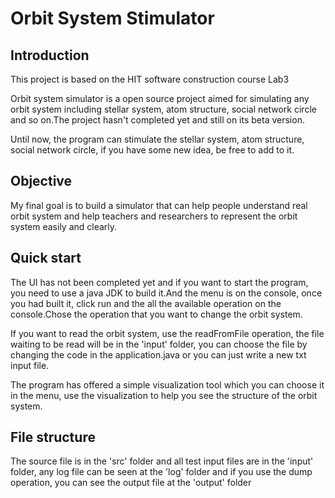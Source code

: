 # Orbit System Stimulator

## Introduction
  This project is based on the HIT software construction course Lab3
  
  Orbit system simulator is a open source project aimed for simulating any orbit system including stellar system, atom structure, social network circle and so on.The project hasn't completed yet and still on its beta version.

  Until now, the program can stimulate the stellar system, atom structure, social network circle, if you have some new idea, be free to add to it.


## Objective
  My final goal is to build a simulator that can help people understand real orbit system and help teachers and researchers to represent the orbit system easily and clearly.


## Quick start
  The UI has not been completed yet and if you want to start the program, you need to use a java JDK to build it.And the menu is on the console, once you had built it, click run and the all the available operation on the console.Chose the operation that you want to change the orbit system.
  
  If you want to read the orbit system, use the readFromFile operation, the file waiting to be read will be in the 'input' folder, you can choose the file by changing the code in the application.java or you can just write a new txt input file.
  
  The program has offered a simple visualization tool which you can choose it in the menu, use the visualization to help you see the structure of the orbit system. 


## File structure
  The source file is in the 'src' folder and all test input files are in the 'input' folder, any log file can be seen at the 'log' folder and if you use the dump operation, you can see the output file at the 'output' folder
